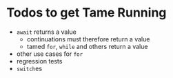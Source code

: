 Todos to get Tame Running
=========================

 * `await` returns a value
   * continuations must therefore return a value
   * tamed `for`, `while` and others return a value
 * other use cases for `for`
 * regression tests
 * `switch`es


